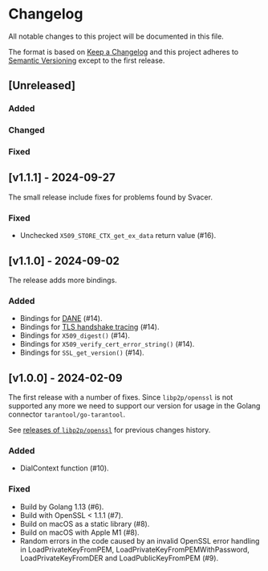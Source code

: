 # Changelog

All notable changes to this project will be documented in this file.

The format is based on [Keep a Changelog](https://keepachangelog.com/en/1.0.0/)
and this project adheres to [Semantic
Versioning](http://semver.org/spec/v2.0.0.html) except to the first release.

## [Unreleased]

### Added

### Changed

### Fixed

## [v1.1.1] - 2024-09-27

The small release include fixes for problems found by Svacer.

### Fixed

- Unchecked `X509_STORE_CTX_get_ex_data` return value (#16).

## [v1.1.0] - 2024-09-02

The release adds more bindings.

### Added

- Bindings for [DANE](https://docs.openssl.org/1.1.1/man3/SSL_CTX_dane_enable/) (#14).
- Bindings for [TLS handshake tracing](https://docs.openssl.org/master/man3/SSL_CTX_set_msg_callback/) (#14).
- Bindings for `X509_digest()` (#14).
- Bindings for `X509_verify_cert_error_string()` (#14).
- Bindings for `SSL_get_version()` (#14).

## [v1.0.0] - 2024-02-09

The first release with a number of fixes. Since `libp2p/openssl` is not
supported any more we need to support our version for usage in the Golang
connector `tarantool/go-tarantool`.

See [releases of `libp2p/openssl`](https://github.com/libp2p/go-openssl/releases)
for previous changes history.

### Added

- DialContext function (#10).

### Fixed

- Build by Golang 1.13 (#6).
- Build with OpenSSL < 1.1.1 (#7).
- Build on macOS as a static library (#8).
- Build on macOS with Apple M1 (#8).
- Random errors in the code caused by an invalid OpenSSL error handling in
  LoadPrivateKeyFromPEM, LoadPrivateKeyFromPEMWithPassword,
  LoadPrivateKeyFromDER and LoadPublicKeyFromPEM (#9).
